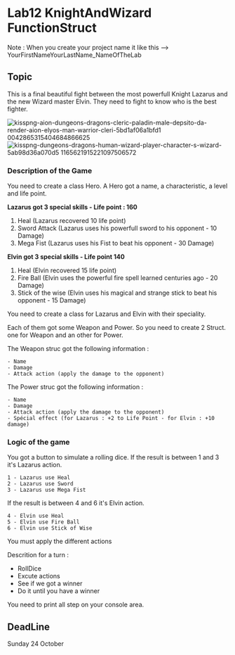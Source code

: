 # Lab12 KnightAndWizard FunctionStruct

Note : When you create your project name it like this --> YourFirstNameYourLastName_NameOfTheLab

## Topic

This is a final beautiful fight between the most powerfull Knight Lazarus and the new Wizard master Elvin. 
They need to fight to know who is the best fighter. 

![kisspng-aion-dungeons-dragons-cleric-paladin-male-depsito-da-render-aion-elyos-man-warrior-cleri-5bd1af06a1bfd1 0042865315404684866625](https://user-images.githubusercontent.com/6766037/138175747-0109a4ab-3482-4331-9c84-b20ed9232c61.png)
![kisspng-dungeons-dragons-human-wizard-player-character-s-wizard-5ab98d36a070d5 1165621915221097506572](https://user-images.githubusercontent.com/6766037/138175904-a9953089-6bc5-433f-b968-f1ba9472aa9d.png)




### Description of the Game 

You need to create a class Hero.
A Hero got a name, a characteristic, a level and life point. 

**Lazarus got 3 special skills  - Life point : 160**

1. Heal (Lazarus recovered 10 life point)
2. Sword Attack (Lazarus uses his powerfull sword to his opponent - 10 Damage)
3. Mega Fist (Lazarus uses his Fist to beat his opponent - 30 Damage)

**Elvin got 3 special skills - Life point 140**

1. Heal (Elvin recovered 15 life point)
2. Fire Ball (Elvin uses the powerful fire spell learned centuries ago - 20 Damage)
3. Stick of the wise (Elvin uses his magical and strange stick to beat his opponent - 15 Damage)

You need to create a class for Lazarus and Elvin with their speciality. 

Each of them got some Weapon and Power. 
So you need to create 2 Struct. one for Weapon and an other for Power. 

The Weapon struc got the following information : 

	- Name 
	- Damage 
	- Attack action (apply the damage to the opponent) 

The Power struc got the following information : 

	- Name 
	- Damage
	- Attack action (apply the damage to the opponent)
	- Spécial effect (for Lazarus : +2 to Life Point - for Elvin : +10 damage)

### Logic of the game

You got a button to simulate a rolling dice. 
If the result is between 1 and 3 it's Lazarus action. 

	1 - Lazarus use Heal 
	2 - Lazarus use Sword 
	3 - Lazarus use Mega Fist
	
If the result is between 4 and 6 it's Elvin action. 
	
	4 - Elvin use Heal 
	5 - Elvin use Fire Ball 
	6 - Elvin use Stick of Wise 
	
You must apply the different actions 

Descrition for a turn :

* 	RollDice
* 	Excute actions 
* 	See if we got a winner
* 	Do it until you have a winner
	
You need to print all step on your console area. 

## DeadLine

Sunday 24 October 




 
 
